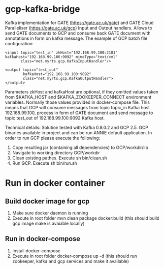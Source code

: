 # gcp-kafka-bridge
Kafka implementation for GATE (https://gate.ac.uk/gate) and GATE Cloud Paralleliser (https://gate.ac.uk/gcp) Input and Output handlers. Allows to send GATE documents to GCP and consume back GATE document with annotations in form on kafka message.
The example of GCP batch file configuration:

    <input topic="test_in" zkHost="192.168.99.100:2181" kafkaHost="192.168.99.100:9092" mimeType="text/xml"
           class="net.myrts.gcp.KafkaInputHandler"/>

    <output topic="test_out" 
            kafkaHost="192.168.99.100:9092"
            class="net.myrts.gcp.KafkaOutputHandler">
    </output>

Parameters zkHost and kafkaHost are optional, if they omitted values taken from $KAFKA_HOST and $KAFKA_ZOOKEEPER_CONNECT environment variables. Normally those values provided in docker-compose file.
This means that GCP will consume messages from topic topic_in Kafka host 192.168.99.100, process in form of GATE document and send message to topic test_out of 192.168.99.100:9092 Kafka host.

Technical details:
Solution tested with Kafka 0.8.0.2 and GCP 2.5.
GCP binaries available in project and can be run ANNIE default application. In order to run GCP please execute the following:

1. Copy resulting jar (containing all dependencies) to GCP/workdir/lib
2. Navigate to working directory GCP/workdir
3. Clean existing pathes. Execute sh bin/clean.sh
4. Run GCP. Execute sh bin/run.sh

# Run in docker container

## Build docker image for gcp

1. Make sure docker daemon is running
2. Execute in root folder mvn clean package docker:build (this should build gcp image make is avaiable locally)


## Run in docker-compose
1. Install docker-compose
2. Execute in root folder docker-compose up -d (this should run zookeeper, kafka and gcp services and make it available)


